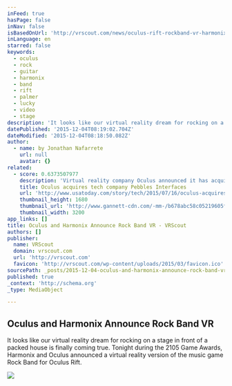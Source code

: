 ```yaml
---
inFeed: true
hasPage: false
inNav: false
isBasedOnUrl: 'http://vrscout.com/news/oculus-rift-rockband-vr-harmonix/'
inLanguage: en
starred: false
keywords:
  - oculus
  - rock
  - guitar
  - harmonix
  - band
  - rift
  - palmer
  - lucky
  - video
  - stage
description: 'It looks like our virtual reality dream for rocking on a stage in front of a packed house is finally coming true. Tonight during the 2105 Game Awards, Harmonix and Oculus announced a virtual reality version of the music game Rock Band for Oculus Rift.'
datePublished: '2015-12-04T08:19:02.704Z'
dateModified: '2015-12-04T08:18:50.082Z'
author:
  - name: by Jonathan Nafarrete
    url: null
    avatar: {}
related:
  - score: 0.6373507977
    description: 'Virtual reality company Oculus announced it has acquired Israeli-based firm Pebbles Interfaces, as it continues to bolster its efforts in VR ahead of the launch of a consumer headset next year. Financial terms of the deal were not disclosed. Pebbles Interfaces specializes in depth sensing technology, working on tools that detect and track hand movement.'
    title: Oculus acquires tech company Pebbles Interfaces
    url: 'http://www.usatoday.com/story/tech/2015/07/16/oculus-acquires-tech-company-pebbles-interfaces/30232137/'
    thumbnail_height: 1680
    thumbnail_url: 'http://www.gannett-cdn.com/-mm-/b678abc58c05219605f1e141169f01c1d9894e81/c=0-142-3495-2117&r=x1683&c=3200x1680/local/-/media/2015/03/25/USATODAY/USATODAY/635628838348402961-2-oculus.jpg'
    thumbnail_width: 3200
app_links: []
title: Oculus and Harmonix Announce Rock Band VR - VRScout
authors: []
publisher:
  name: VRScout
  domain: vrscout.com
  url: 'http://vrscout.com'
  favicon: 'http://vrscout.com/wp-content/uploads/2015/03/favicon.ico'
sourcePath: _posts/2015-12-04-oculus-and-harmonix-announce-rock-band-vr-vrscout.md
published: true
_context: 'http://schema.org'
_type: MediaObject

---
```

<article style=""><h1>Oculus and Harmonix Announce Rock Band VR</h1><p>It looks like our virtual reality dream for rocking on a stage in front of a packed house is finally coming true. Tonight during the 2105 Game Awards, Harmonix and Oculus announced a virtual reality version of the music game Rock Band for Oculus Rift.</p><img src="http://vrscout.com/wp-content/uploads/2015/12/oculus-rock-band-vr-palmer-harmonix5.png" /></article>